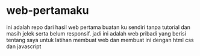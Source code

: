 # web-pertamaku
ini adalah repo dari hasil web pertama buatan ku sendiri tanpa tutorial dan masih jelek serta belum responsif. jadi ini adalah web pribadi yang berisi tentang saya untuk latihan membuat web dan membuat ini dengan html css dan javascript
